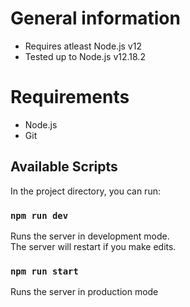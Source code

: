 # General information
* Requires atleast Node.js v12
* Tested up to Node.js v12.18.2

# Requirements
* Node.js
* Git

## Available Scripts

In the project directory, you can run:

### `npm run dev`

Runs the server in development mode.<br />
The server will restart if you make edits.

### `npm run start`

Runs the server in production mode<br />

